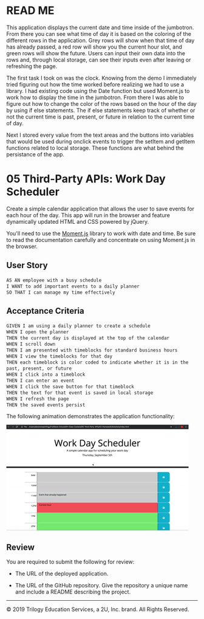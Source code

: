# READ ME

This application displays the current date and time inside of the jumbotron. From there you can see what time of day it is based on the coloring of the different rows in the application. Grey rows will show when that time of day has already passed, a red row will show you the current hour slot, and green rows will show the future. Users can input their own data into the rows and, through local storage, can see their inputs even after leaving or refreshing the page.

The first task I took on was the clock. Knowing from the demo I immediately tried figuring out how the time worked before realizing we had to use a library. I had existing code using the Date function but used Moment.js to work how to display the time in the jumbotron. From there I was able to figure out how to change the color of the rows based on the hour of the day by using if else statements. The if else statements keep track of whether or not the current time is past, present, or future in relation to the current time of day.

Next I stored every value from the text areas and the buttons into variables that would be used during onclick events to trigger the setItem and getItem functions related to local storage. These functions are what behind the persistance of the app.



# 05 Third-Party APIs: Work Day Scheduler

Create a simple calendar application that allows the user to save events for each hour of the day. This app will run in the browser and feature dynamically updated HTML and CSS powered by jQuery.

You'll need to use the [Moment.js](https://momentjs.com/) library to work with date and time. Be sure to read the documentation carefully and concentrate on using Moment.js in the browser.

## User Story

```
AS AN employee with a busy schedule
I WANT to add important events to a daily planner
SO THAT I can manage my time effectively
```

## Acceptance Criteria

```
GIVEN I am using a daily planner to create a schedule
WHEN I open the planner
THEN the current day is displayed at the top of the calendar
WHEN I scroll down
THEN I am presented with timeblocks for standard business hours
WHEN I view the timeblocks for that day
THEN each timeblock is color coded to indicate whether it is in the past, present, or future
WHEN I click into a timeblock
THEN I can enter an event
WHEN I click the save button for that timeblock
THEN the text for that event is saved in local storage
WHEN I refresh the page
THEN the saved events persist
```

The following animation demonstrates the application functionality:

![day planner demo](./Assets/05-third-party-apis-homework-demo.gif)

## Review

You are required to submit the following for review:

* The URL of the deployed application.

* The URL of the GitHub repository. Give the repository a unique name and include a README describing the project.

- - -
© 2019 Trilogy Education Services, a 2U, Inc. brand. All Rights Reserved.
